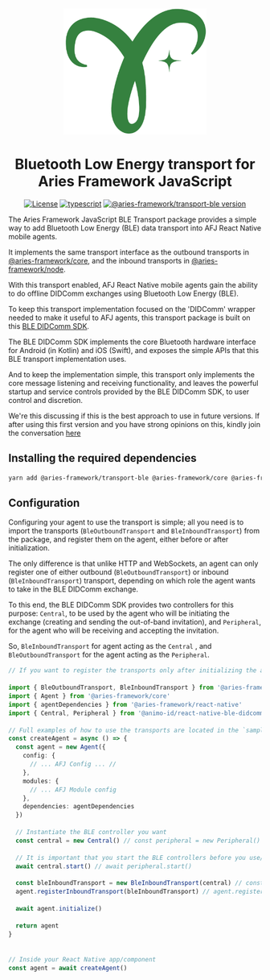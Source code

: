 <p align="center">
  <br />
  <img
    alt="Hyperledger Aries logo"
    src="https://raw.githubusercontent.com/hyperledger/aries-framework-javascript/aa31131825e3331dc93694bc58414d955dcb1129/images/aries-logo.png"
    height="250px"
  />
</p>
<h1 align="center"><b>Bluetooth Low Energy transport for Aries Framework JavaScript</b></h1>
<p align="center">
  <a
    href="https://raw.githubusercontent.com/hyperledger/aries-framework-javascript-ext/main/LICENSE"
    ><img
      alt="License"
      src="https://img.shields.io/badge/License-Apache%202.0-blue.svg"
  /></a>
  <a href="https://www.typescriptlang.org/"
    ><img
      alt="typescript"
      src="https://img.shields.io/badge/%3C%2F%3E-TypeScript-%230074c1.svg"
  /></a>
    <a href="https://www.npmjs.com/package/@aries-framework/transport-ble"
    ><img
      alt="@aries-framework/transport-ble version"
      src="https://img.shield.io/npm/v/@aries-framework/transport-ble"
  /></a>
  <br />
</p>

The Aries Framework JavaScript BLE Transport package provides a simple way to add Bluetooth Low Energy (BLE) data transport into AFJ React Native mobile agents.

It implements the same transport interface as the outbound transports in [@aries-framework/core](), and the inbound transports in [@aries-framework/node]().

With this transport enabled, AFJ React Native mobile agents gain the ability to do offline DIDComm exchanges using Bluetooth Low Energy (BLE).

To keep this transport implementation focused on the 'DIDComm' wrapper needed to make it useful to AFJ agents, this transport package is built on this [BLE DIDComm SDK]().

The BLE DIDComm SDK implements the core Bluetooth hardware interface for Android (in Kotlin) and iOS (Swift), and exposes the simple APIs that this BLE transport implementation uses.

And to keep the implementation simple, this transport only implements the core message listening and receiving functionality, and leaves the powerful startup and service controls provided by the BLE DIDComm SDK, to user control and discretion.

We're this discussing if this is the best approach to use in future versions. If after using this first version and you have strong opinions on this, kindly join the conversation [here]()

## Installing the required dependencies

```sh
yarn add @aries-framework/transport-ble @aries-framework/core @aries-framework/react-native @animo-id/react-native-ble-didcomm
```

## Configuration

Configuring your agent to use the transport is simple; all you need is to import the transports (`BleOutboundTransport` and `BleInboundTransport`) from the package, and register them on the agent, either before or after initialization.

The only difference is that unlike HTTP and WebSockets, an agent can only register one of either outbound (`BleOutboundTransport`) or inbound (`BleInboundTransport`) transport, depending on which role the agent wants to take in the BLE DIDComm exchange.

To this end, the BLE DIDComm SDK provides two controllers for this purpose: `Central`, to be used by the agent who will be initiating the exchange (creating and sending the out-of-band invitation), and `Peripheral`, for the agent who will be receiving and accepting the invitation.

So, `BleInboundTransport` for agent acting as the `Central` , and `BleOutboundTransport` for the agent acting as the `Peripheral`.

```ts
// If you want to register the transports only after initializing the agent, you can do this anywhere else in your app, and just leave out the agent config and initialization

import { BleOutboundTransport, BleInboundTransport } from '@aries-framework/transport-ble'
import { Agent } from '@aries-framework/core'
import { agentDependencies } from '@aries-framework/react-native'
import { Central, Peripheral } from '@animo-id/react-native-ble-didcomm'

// Full examples of how to use the transports are located in the `samples` directory.
const createAgent = async () => {
  const agent = new Agent({
    config: {
      // ... AFJ Config ... //
    },
    modules: {
      // ... AFJ Module config
    },
    dependencies: agentDependencies
  })

  // Instantiate the BLE controller you want
  const central = new Central() // const peripheral = new Peripheral() for the peripheral agent

  // It is important that you start the BLE controllers before you use/register them on your agent
  await central.start() // await peripheral.start()

  const bleInboundTransport = new BleInboundTransport(central) // const bleOutboundTransport = new BleOutboundTransport(peripheral)
  agent.registerInboundTransport(bleInboundTransport) // agent.registerOutboundTransport(bleOutboundTransport)

  await agent.initialize()

  return agent
}


// Inside your React Native app/component
const agent = await createAgent()
```
